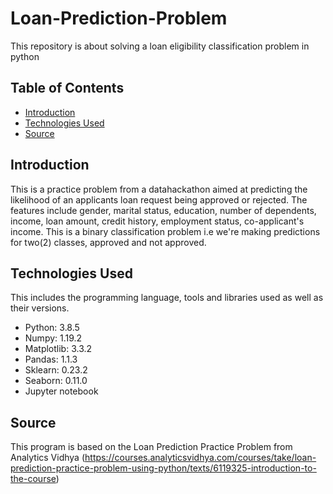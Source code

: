 # Loan-Prediction-Problem
This repository is about solving a loan eligibility classification problem in python
## Table of Contents
* [Introduction](#introduction)
* [Technologies Used](#technologies-used)
* [Source](#source)

## Introduction
This is a practice problem from a datahackathon aimed at predicting the likelihood of an applicants loan request being approved or rejected. The features include gender, marital status, education, number of dependents, income, loan amount, credit history, employment status, co-applicant's income.
This is a binary classification problem i.e we're making predictions for two(2) classes, approved and not approved.

## Technologies Used
This includes the programming language, tools and libraries used as well as their versions.

* Python: 3.8.5
* Numpy: 1.19.2
* Matplotlib: 3.3.2
* Pandas: 1.1.3
* Sklearn: 0.23.2
* Seaborn: 0.11.0
* Jupyter notebook

## Source
This program is based on the Loan Prediction Practice Problem from Analytics Vidhya (https://courses.analyticsvidhya.com/courses/take/loan-prediction-practice-problem-using-python/texts/6119325-introduction-to-the-course)
